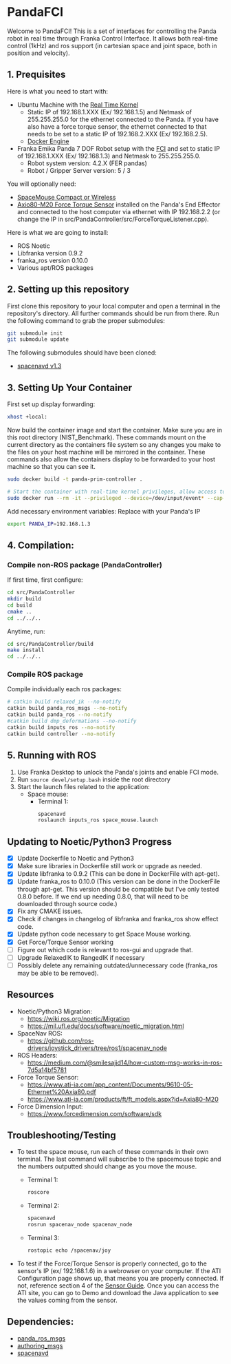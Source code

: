 # PandaFCI
Welcome to PandaFCI! This is a set of interfaces for controlling the Panda robot in real time through Franka Control Interface. It allows both real-time control (1kHz) and ros support (in cartesian space and joint space, both in position and velocity).

## 1. Prequisites

Here is what you need to start with:
* Ubuntu Machine with the [Real Time Kernel](https://frankaemika.github.io/docs/installation_linux.html#setting-up-the-real-time-kernel)
	* Static IP of 192.168.1.XXX (Ex/ 192.168.1.5) and Netmask of 255.255.255.0 for the ethernet connected to the Panda. If you have also have a force torque sensor, the ethernet connected to that needs to be set to a static IP of 192.168.2.XXX (Ex/ 192.168.2.5).
	* [Docker Engine](https://docs.docker.com/engine/install/)
* Franka Emika Panda 7 DOF Robot setup with the [FCI](https://frankaemika.github.io/docs/getting_started.html) and set to static IP of 192.168.1.XXX (Ex/ 192.168.1.3) and Netmask to 255.255.255.0.
	* Robot system version: 4.2.X (FER pandas)
	* Robot / Gripper Server version: 5 / 3


You will optionally need:
* [SpaceMouse Compact or Wireless](https://3dconnexion.com/us/product/spacemouse-compact/)
* [Axio80-M20 Force Torque Sensor](https://www.ati-ia.com/products/ft/ft_models.aspx?id=Axia80-M20) installed on the Panda's End Effector and connected to the host computer via ethernet with IP 192.168.2.2 (or change the IP in src/PandaController/src/ForceTorqueListener.cpp).


Here is what we are going to install:
* ROS Noetic
* Libfranka  version 0.9.2
* franka_ros version 0.10.0
* Various apt/ROS packages 


## 2. Setting up this repository
First clone this repository to your local computer and open a terminal in the repository's directory. All further commands should be run from there.
Run the following command to grab the proper submodules:
```bash
git submodule init
git submodule update
```

The following submodules should have been cloned:
- [spacenavd v1.3](https://github.com/FreeSpacenav/spacenavd)

## 3. Setting Up Your Container

First set up display forwarding:
```bash
xhost +local:
```
Now  build the container image and start the container. Make sure you are in this root directory (NIST_Benchmark). These commands mount on the current directory as the containers file system so any changes you make to the files on your host machine will be mirrored in the container. These commands also allow the containers display to be forwarded to your host machine so that you can see it.
```bash
sudo docker build -t panda-prim-controller .

# Start the container with real-time kernel privileges, allow access to usb devices,  mount onto the current directory, and allow display forwarding. Container is removed once it exits.
sudo docker run --rm -it --privileged --device=/dev/input/event* --cap-add=SYS_NICE --env DISPLAY=$DISPLAY -v /tmp/.X11-unix:/tmp/.X11-unix -v $(pwd):/workspace --net=host panda-prim-controller
```

Add necessary environment variables:
Replace with your Panda's IP 
```bash
export PANDA_IP=192.168.1.3
```

## 4. Compilation:

### Compile non-ROS package (PandaController)

If first time, first configure:
```bash
cd src/PandaController
mkdir build
cd build
cmake ..
cd ../../..
```

Anytime, run:
```bash
cd src/PandaController/build
make install
cd ../../..
```

### Compile ROS package
Compile individually each ros packages:
```bash
# catkin build relaxed_ik --no-notify
catkin build panda_ros_msgs --no-notify
catkin build panda_ros --no-notify
#catkin build dmp_deformations --no-notify
catkin build inputs_ros --no-notify
catkin build controller --no-notify
```


## 5. Running with ROS
1. Use Franka Desktop to unlock the Panda's joints and enable FCI mode.
2. Run `source devel/setup.bash` inside the root directory
3. Start the launch files related to the application:
	* Space mouse:
	    - Terminal 1: 
			```bash
			spacenavd
			roslaunch inputs_ros space_mouse.launch
			```

## Updating to Noetic/Python3 Progress
- [x] Update Dockerfile to Noetic and Python3
- [x] Make sure libraries in Dockerfile still work or upgrade as needed.
- [x] Update libfranka to 0.9.2 (This can be done in DockerFile with apt-get).
- [x] Update franka_ros to 0.10.0 (This version can be done in the DockerFile through apt-get. This version should be compatible but I've only tested 0.8.0 before. If we end up  needing 0.8.0, that will need to be downloaded through source code.)
- [x] Fix any CMAKE issues.
- [X] Check if changes in changelog of libfranka and franka_ros show effect code.
- [X] Update python code necessary to get Space Mouse working.
- [X] Get Force/Torque Sensor working
- [ ] Figure out which code is relevant to ros-gui and upgrade that.
- [ ] Upgrade RelaxedIK to RangedIK if necessary
- [ ] Possibly delete any remaining outdated/unnecessary code (franka_ros may be able to be removed).

## Resources
* Noetic/Python3 Migration:
	* https://wiki.ros.org/noetic/Migration
	* https://mil.ufl.edu/docs/software/noetic_migration.html
* SpaceNav ROS:
	* https://github.com/ros-drivers/joystick_drivers/tree/ros1/spacenav_node
* ROS Headers:
	* https://medium.com/@smilesajid14/how-custom-msg-works-in-ros-7d5a14bf5781
* Force Torque Sensor:
	* https://www.ati-ia.com/app_content/Documents/9610-05-Ethernet%20Axia80.pdf
	* https://www.ati-ia.com/products/ft/ft_models.aspx?id=Axia80-M20
* Force Dimension Input:
	* https://www.forcedimension.com/software/sdk



## Troubleshooting/Testing

* To test the space mouse, run each of these commands in their own terminal. The last command will subscribe to the spacemouse topic and the numbers outputted should change as you move the mouse.
	- Terminal 1: 
		```bash
		roscore
		```
	- Terminal 2: 
		```bash
		spacenavd  
		rosrun spacenav_node spacenav_node
		```
	- Terminal 3: 
		```bash
		rostopic echo /spacenav/joy
		```	
		
* To test if the Force/Torque Sensor is properly connected, go to the sensor's IP (ex/ 192.168.1.6) in a webrowser on your computer. If the ATI Configuration page shows up, that means you are properly connected. If not, reference section 4 of the [Sensor Guide](https://www.ati-ia.com/app_content/Documents/9610-05-Ethernet%20Axia80.pdf). Once you can access the ATI site, you can go to Demo and download the Java application to see the values coming from the sensor.



## Dependencies:
- [panda_ros_msgs](https://github.com/emmanuel-senft/panda-ros-msgs/tree/study)
- [authoring_msgs](https://github.com/emmanuel-senft/authoring-msgs/tree/study)
- [spacenavd](https://github.com/FreeSpacenav/spacenavd)
